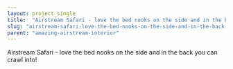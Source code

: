 ```yaml
---
layout: project_single
title:  "Airstream Safari - love the bed nooks on the side and in the back you can crawl into!"
slug: "airstream-safari-love-the-bed-nooks-on-the-side-and-in-the-back-you"
parent: "amazing-airstream-interior"
---
```

Airstream Safari - love the bed nooks on the side and in the back you can crawl into!